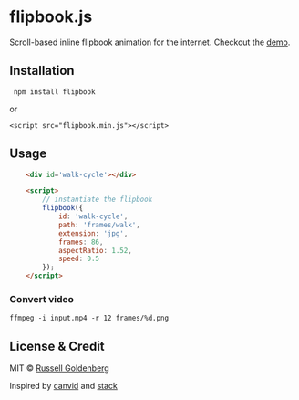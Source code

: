# flipbook.js

Scroll-based inline flipbook animation for the internet. Checkout the [demo](https://russellgoldenberg.github.io/flipbook.js).


## Installation

``` npm install flipbook```

or 

``` <script src="flipbook.min.js"></script> ```



## Usage

``` html
	<div id='walk-cycle'></div>

	<script>
		// instantiate the flipbook
		flipbook({
			id: 'walk-cycle',
			path: 'frames/walk',
			extension: 'jpg',
			frames: 86,
			aspectRatio: 1.52,
			speed: 0.5
		});
	</script>
```

### Convert video

```ffmpeg -i input.mp4 -r 12 frames/%d.png ```


## License & Credit

MIT © [Russell Goldenberg](http://russellgoldenberg.com)

Inspired by [canvid](https://github.com/gka/canvid/blob/master/canvid.js) and [stack](https://github.com/mbostock/stack)
